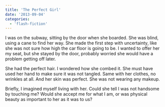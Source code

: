 ```yaml
---
title: 'The Perfect Girl'
date: '2013-09-04'
categories:
  - 'flash-fiction'
---
```


I was on the subway, sitting by the door when she boarded. She was blind, using
a cane to find her way. She made the first step with uncertainty, like she was
not sure how high the car floor is going to be. I wanted to offer her my seat,
but she stayed by the door, probably worried she would have a problem getting
off later.

<!-- truncate -->


She had the perfect hair. I wondered how she combed it. She must have used her
hand to make sure it was not tangled. Same with her clothes, no wrinkles at all.
And her skin was perfect. She was not wearing any makeup.

Briefly, I imagined myself living with her. Could she tell I was not handsome by
touching me? Would she accept me for what I am, or was physical beauty as
important to her as it was to us?
